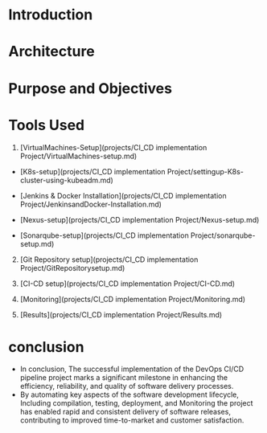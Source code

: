 # Introduction

# Architecture

# Purpose and Objectives

# Tools Used


1. [VirtualMachines-Setup](projects/CI_CD implementation Project/VirtualMachines-setup.md)

  - [K8s-setup](projects/CI_CD implementation Project/settingup-K8s-cluster-using-kubeadm.md)

  - [Jenkins & Docker Installation](projects/CI_CD implementation Project/JenkinsandDocker-Installation.md)

  - [Nexus-setup](projects/CI_CD implementation Project/Nexus-setup.md)

  - [Sonarqube-setup](projects/CI_CD implementation Project/sonarqube-setup.md)

2.  [Git Repository setup](projects/CI_CD implementation Project/GitRepositorysetup.md)

3. [CI-CD setup](projects/CI_CD implementation Project/CI-CD.md)

4. [Monitoring](projects/CI_CD implementation Project/Monitoring.md)

5. [Results](projects/CI_CD implementation Project/Results.md)

# conclusion
- In conclusion, The successful implementation of the DevOps CI/CD pipeline project marks a significant milestone in enhancing the efficiency, reliability, and quality of software delivery processes. 
- By automating key aspects of the software development lifecycle, Including compilation, testing, deployment, and Monitoring the project has enabled rapid and consistent delivery of software releases, contributing to improved time-to-market and customer satisfaction.




